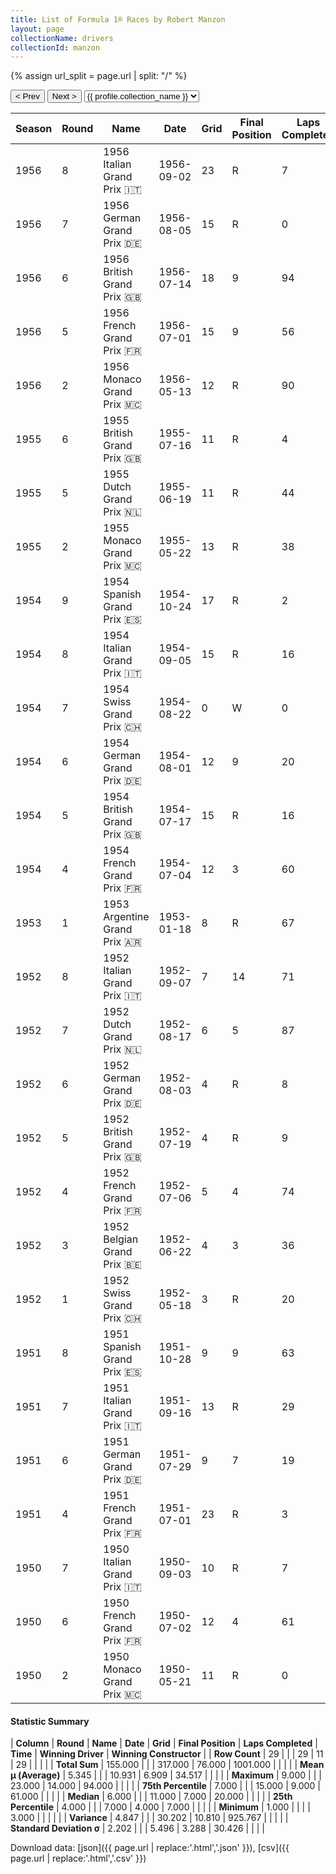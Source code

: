 ```yaml
---
title: List of Formula 1® Races by Robert Manzon
layout: page
collectionName: drivers
collectionId: manzon
---
```


{% assign url_split = page.url | split: "/" %}
<div id="collection-navigation">
<button onclick="selector.options[selector.selectedIndex-1].value && (window.location = selector.options[selector.selectedIndex-1].value);">&lt; Prev</button>
<button onclick="selector.options[selector.selectedIndex+1].value && (window.location = selector.options[selector.selectedIndex+1].value);">Next &gt;</button>
<select id="selector" onchange="this.options[this.selectedIndex].value && (window.location = this.options[this.selectedIndex].value);">
  {% for collectionId in site.data[page.collectionName].refs %}
    {% if collectionId == page.collectionId %}
      {% assign selected = "selected" %}
    {% else %}
      {% assign selected = "" %}
    {% endif %}
    {% assign profile = site.data[page.collectionName][collectionId].profile %}
    <option value="/f1/{{ page.collectionName }}/{{ collectionId }}/{{ url_split[4] }}" {{ selected }}>{{ profile.collection_name }}</option>
  {% endfor %}
</select>
</div>

| Season | Round | Name | Date | Grid | Final Position | Laps Completed | Time | Winning Driver | Winning Constructor |
|--|--|--|--|--|--|--|--|--|--|
| 1956 | 8 | 1956 Italian Grand Prix 🇮🇹 | 1956-09-02 | 23 | R | 7 |   | Stirling Moss 🇬🇧 | Maserati 🇮🇹 |
| 1956 | 7 | 1956 German Grand Prix 🇩🇪 | 1956-08-05 | 15 | R | 0 |   | Juan Fangio 🇦🇷 | Ferrari 🇮🇹 |
| 1956 | 6 | 1956 British Grand Prix 🇬🇧 | 1956-07-14 | 18 | 9 | 94 |   | Juan Fangio 🇦🇷 | Ferrari 🇮🇹 |
| 1956 | 5 | 1956 French Grand Prix 🇫🇷 | 1956-07-01 | 15 | 9 | 56 |   | Peter Collins 🇬🇧 | Ferrari 🇮🇹 |
| 1956 | 2 | 1956 Monaco Grand Prix 🇲🇨 | 1956-05-13 | 12 | R | 90 |   | Stirling Moss 🇬🇧 | Maserati 🇮🇹 |
| 1955 | 6 | 1955 British Grand Prix 🇬🇧 | 1955-07-16 | 11 | R | 4 |   | Stirling Moss 🇬🇧 | Mercedes 🇩🇪 |
| 1955 | 5 | 1955 Dutch Grand Prix 🇳🇱 | 1955-06-19 | 11 | R | 44 |   | Juan Fangio 🇦🇷 | Mercedes 🇩🇪 |
| 1955 | 2 | 1955 Monaco Grand Prix 🇲🇨 | 1955-05-22 | 13 | R | 38 |   | Maurice Trintignant 🇫🇷 | Ferrari 🇮🇹 |
| 1954 | 9 | 1954 Spanish Grand Prix 🇪🇸 | 1954-10-24 | 17 | R | 2 |   | Mike Hawthorn 🇬🇧 | Ferrari 🇮🇹 |
| 1954 | 8 | 1954 Italian Grand Prix 🇮🇹 | 1954-09-05 | 15 | R | 16 |   | Juan Fangio 🇦🇷 | Mercedes 🇩🇪 |
| 1954 | 7 | 1954 Swiss Grand Prix 🇨🇭 | 1954-08-22 | 0 | W | 0 |   | Juan Fangio 🇦🇷 | Mercedes 🇩🇪 |
| 1954 | 6 | 1954 German Grand Prix 🇩🇪 | 1954-08-01 | 12 | 9 | 20 |   | Juan Fangio 🇦🇷 | Mercedes 🇩🇪 |
| 1954 | 5 | 1954 British Grand Prix 🇬🇧 | 1954-07-17 | 15 | R | 16 |   | José Froilán González 🇦🇷 | Ferrari 🇮🇹 |
| 1954 | 4 | 1954 French Grand Prix 🇫🇷 | 1954-07-04 | 12 | 3 | 60 |   | Juan Fangio 🇦🇷 | Mercedes 🇩🇪 |
| 1953 | 1 | 1953 Argentine Grand Prix 🇦🇷 | 1953-01-18 | 8 | R | 67 |   | Alberto Ascari 🇮🇹 | Ferrari 🇮🇹 |
| 1952 | 8 | 1952 Italian Grand Prix 🇮🇹 | 1952-09-07 | 7 | 14 | 71 |   | Alberto Ascari 🇮🇹 | Ferrari 🇮🇹 |
| 1952 | 7 | 1952 Dutch Grand Prix 🇳🇱 | 1952-08-17 | 6 | 5 | 87 |   | Alberto Ascari 🇮🇹 | Ferrari 🇮🇹 |
| 1952 | 6 | 1952 German Grand Prix 🇩🇪 | 1952-08-03 | 4 | R | 8 |   | Alberto Ascari 🇮🇹 | Ferrari 🇮🇹 |
| 1952 | 5 | 1952 British Grand Prix 🇬🇧 | 1952-07-19 | 4 | R | 9 |   | Alberto Ascari 🇮🇹 | Ferrari 🇮🇹 |
| 1952 | 4 | 1952 French Grand Prix 🇫🇷 | 1952-07-06 | 5 | 4 | 74 |   | Alberto Ascari 🇮🇹 | Ferrari 🇮🇹 |
| 1952 | 3 | 1952 Belgian Grand Prix 🇧🇪 | 1952-06-22 | 4 | 3 | 36 | +4:28.4 | Alberto Ascari 🇮🇹 | Ferrari 🇮🇹 |
| 1952 | 1 | 1952 Swiss Grand Prix 🇨🇭 | 1952-05-18 | 3 | R | 20 |   | Piero Taruffi 🇮🇹 | Ferrari 🇮🇹 |
| 1951 | 8 | 1951 Spanish Grand Prix 🇪🇸 | 1951-10-28 | 9 | 9 | 63 |   | Juan Fangio 🇦🇷 | Alfa Romeo 🇮🇹 |
| 1951 | 7 | 1951 Italian Grand Prix 🇮🇹 | 1951-09-16 | 13 | R | 29 |   | Alberto Ascari 🇮🇹 | Ferrari 🇮🇹 |
| 1951 | 6 | 1951 German Grand Prix 🇩🇪 | 1951-07-29 | 9 | 7 | 19 |   | Alberto Ascari 🇮🇹 | Ferrari 🇮🇹 |
| 1951 | 4 | 1951 French Grand Prix 🇫🇷 | 1951-07-01 | 23 | R | 3 |   | Juan Fangio 🇦🇷 | Alfa Romeo 🇮🇹 |
| 1950 | 7 | 1950 Italian Grand Prix 🇮🇹 | 1950-09-03 | 10 | R | 7 |   | Nino Farina 🇮🇹 | Alfa Romeo 🇮🇹 |
| 1950 | 6 | 1950 French Grand Prix 🇫🇷 | 1950-07-02 | 12 | 4 | 61 |   | Juan Fangio 🇦🇷 | Alfa Romeo 🇮🇹 |
| 1950 | 2 | 1950 Monaco Grand Prix 🇲🇨 | 1950-05-21 | 11 | R | 0 |   | Juan Fangio 🇦🇷 | Alfa Romeo 🇮🇹 |

#### Statistic Summary

| **Column** | **Round** | **Name** | **Date** | **Grid** | **Final Position** | **Laps Completed** | **Time** | **Winning Driver** | **Winning Constructor** |
| **Row Count** | 29 |  |  | 29 | 11 | 29 |  |  |  |
| **Total Sum** | 155.000 |  |  | 317.000 | 76.000 | 1001.000 |  |  |  |
| **Mean μ (Average)** | 5.345 |  |  | 10.931 | 6.909 | 34.517 |  |  |  |
| **Maximum** | 9.000 |  |  | 23.000 | 14.000 | 94.000 |  |  |  |
| **75th Percentile** | 7.000 |  |  | 15.000 | 9.000 | 61.000 |  |  |  |
| **Median** | 6.000 |  |  | 11.000 | 7.000 | 20.000 |  |  |  |
| **25th Percentile** | 4.000 |  |  | 7.000 | 4.000 | 7.000 |  |  |  |
| **Minimum** | 1.000 |  |  |  | 3.000 |  |  |  |  |
| **Variance** | 4.847 |  |  | 30.202 | 10.810 | 925.767 |  |  |  |
| **Standard Deviation σ** | 2.202 |  |  | 5.496 | 3.288 | 30.426 |  |  |  |

Download data: [json]({{ page.url | replace:'.html','.json' }}), [csv]({{ page.url | replace:'.html','.csv' }})
